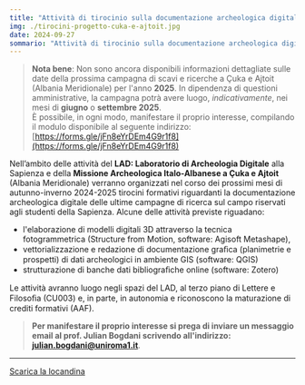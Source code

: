 ```yaml
---
title: "Attività di tirocinio sulla documentazione archeologica digitale della Missione Archeologica della Sapienza in Albania"
img: ./tirocini-progetto-cuka-e-ajtoit.jpg
date: 2024-09-27
sommario: "Attività di tirocinio sulla documentazione archeologica digitale della Missione Archeologica della Sapienza in Albania"
---
```


> **Nota bene**: Non sono ancora disponibili informazioni dettagliate sulle date della prossima campagna di scavi e ricerche a Çuka e Ajtoit (Albania Meridionale) per l'anno **2025**. In dipendenza di questioni amministrative, la campagna potrà avere luogo, _indicativamente_, nei mesi di **giugno** o **settembre 2025**.  
> È possibile, in ogni modo, manifestare il proprio interesse, compilando il modulo disponibile al seguente indirizzo: [https://forms.gle/jFn8eYrDEm4G9r1f8](https://forms.gle/jFn8eYrDEm4G9r1f8)

Nell’ambito delle attività del **LAD: Laboratorio di Archeologia Digitale** alla Sapienza e della **Missione Archeologica Italo-Albanese a Çuka e Ajtoit** (Albania Meridionale) verranno organizzati nel corso dei prossimi mesi di autunno-inverno 2024-2025 tirocini formativi riguardanti la documentazione archeologica digitale delle ultime campagne di ricerca sul campo riservati agli studenti della Sapienza. Alcune delle attività previste riguadano:
- l'elaborazione di modelli digitali 3D attraverso la tecnica fotogrammetrica (Structure from Motion, software: Agisoft Metashape), 	
- vettorializzazione e redazione di documentazione graﬁca (planimetrie e prospetti) di dati archeologici in ambiente GIS (software: QGIS)
- strutturazione di banche dati bibliograﬁche online (software: Zotero)

Le attività avranno luogo negli spazi del LAD, al terzo piano di Lettere e Filosoﬁa (CU003) e, in parte, in autonomia e riconoscono la maturazione di crediti formativi (AAF).

> **Per manifestare il proprio interesse si prega di inviare un messaggio email al prof. Julian Bogdani scrivendo all'indirizzo:  [julian.bogdani@uniroma1.it](mailto:julian.bogdani@uniroma1.it)**. 

---
[Scarica la locandina](./tirocini-progetto-cuka-e-ajtoit.pdf)